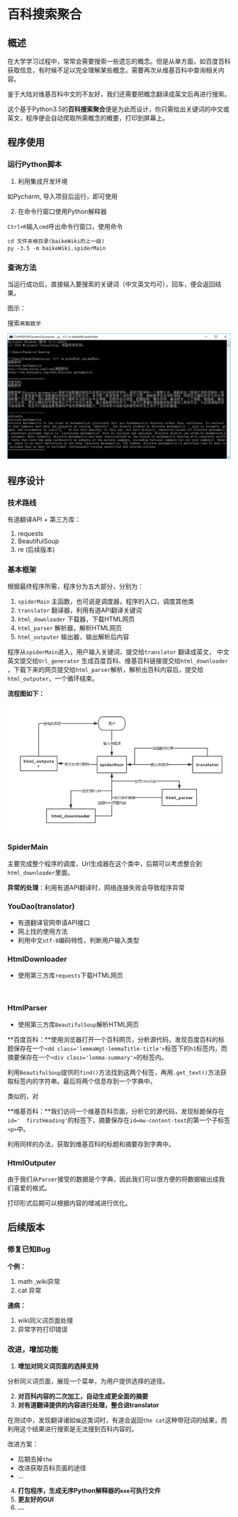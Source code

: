 # 百科搜索聚合

## 概述

在大学学习过程中，常常会需要搜索一些遗忘的概念。但是从单方面，如百度百科获取信息，有时候不足以完全理解某些概念，需要再次从维基百科中查询相关内容。

鉴于大陆对维基百科中文的不友好，我们还需要把概念翻译成英文后再进行搜索。

这个基于Python3.5的**百科搜索聚合**便是为此而设计，你只需给出关键词的中文或英文，程序便会自动爬取所需概念的概要，打印到屏幕上。



## 程序使用

### 运行Python脚本

1. 利用集成开发环境

如Pycharm, 导入项目后运行，即可使用

2. 在命令行窗口使用Python解释器

`Ctrl+R`输入`cmd`呼出命令行窗口，使用命令

```shell
cd 文件夹根目录(baikeWiki的上一级)
py -3.5 -m baikeWiki.spiderMain
```



### 查询方法

当运行成功后，直接输入要搜索的关键词（中文英文均可），回车，便会返回结果。

图示：

搜索`离散数学`

![image](https://github.com/Zeqiang-Lai/BaikeWiki/blob/master/image/sp170326_101425.png?raw=true)


## 程序设计

### 技术路线

有道翻译API + 第三方库：

1. requests
2. BeautifulSoup
3. re (后续版本)



### 基本框架

根据最终程序所需，程序分为五大部分，分别为：

1. `spiderMain` 主函数，也可说是调度器，程序的入口，调度其他类
2. `translator` 翻译器，利用有道API翻译关键词
3. `html_downloader` 下载器，下载HTML网页
4. `html_parser` 解析器，解析HTML网页
5. `html_outputer` 输出器，输出解析后内容



程序从`spiderMain`进入，用户输入关键词，提交给`translator` 翻译成英文， 中文英文提交给`Url_generator` 生成百度百科、维基百科链接提交给`html_downloader` ，下载下来的网页提交给`html_parser`解析，解析出百科内容后，提交给`html_outputer`，一个循环结束。

**流程图如下：**


![image](https://github.com/Zeqiang-Lai/BaikeWiki/blob/master/image/baikeWiki.png?raw=true)


### SpiderMain

主要完成整个程序的调度，Url生成器在这个类中，后期可以考虑整合到`html_downloader`里面。

**异常的处理**：利用有道API翻译时，网络连接失败会导致程序异常



### YouDao(translator)

- 有道翻译官网申请API接口
- 网上找的使用方法
- 利用中文`utf-8`编码特性，判断用户输入类型





### HtmlDownloader

- 使用第三方库`requests`下载HTML网页

  ​

### HtmlParser

- 使用第三方库`BeautifulSoup`解析HTML网页

**百度百科：**使用浏览器打开一个百科网页，分析源代码，发现百度百科的标题保存在一个`<dd class='lemmaWgt-lemmaTitle-title'>`标签下的`h1`标签内，而摘要保存在一个`<div class='lemma-summary'>`的标签内。

利用`BeautifulSoup`提供的`find()`方法找到这两个标签，再用`.get_text()`方法获取标签内的字符串。最后将两个信息存到一个字典中。

类似的，对

**维基百科：**我们访问一个维基百科页面，分析它的源代码，发现标题保存在`id='  firstHeading'`的标签下，摘要保存在`id=mw-content-text`的第一个子标签`<p>`中。

利用同样的办法，获取到维基百科的标题和摘要存到字典中。



### HtmlOutputer

由于我们从`Parser`接受的数据是个字典，因此我们可以很方便的将数据输出成我们喜爱的格式。

打印形式后期可以根据内容的增减进行优化。



## 后续版本

### 修复已知Bug

**个例：**

1. math ,wiki异常
2. cat 异常

**通病：**

1. wiki同义词页面处理
2. 异常字符打印错误



### 改进，增加功能

1. **增加对同义词页面的选择支持**

分析同义词页面，展现一个菜单，为用户提供选择的途径。

2. **对百科内容的二次加工，自动生成更全面的摘要**
3. **对有道翻译提供的内容进行处理，整合进translator**

在测试中，发现翻译诸如`猫`这类词时，有道会返回`the cat`这种带冠词的结果，而利用这个结果进行搜索是无法搜到百科内容的。

改进方案：

- 后期去掉`the`
- 改进获取百科页面的途径
- ...

4. **打包程序，生成无序Python解释器的`exe`可执行文件**
5. **更友好的GUI**
6. **...**

